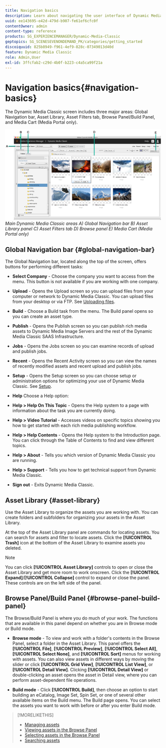 ```yaml
---
title: Navigation basics
description: Learn about navigating the user interface of Dynamic Media Classic.
uuid: ee143695-e42d-479d-b907-fe61ef6cfc0f
contentOwner: admin
content-type: reference
products: SG_EXPERIENCEMANAGER/Dynamic-Media-Classic
geptopics: SG_SCENESEVENONDEMAND_PK/categories/getting_started
discoiquuid: 825b8949-f961-4ef9-828c-07349013d40d
feature: Dynamic Media Classic
role: Admin,User
exl-id: 3ffcfab2-c29d-4b0f-b223-c4a5ca99f21a
---
```

# Navigation basics{#navigation-basics}

The Dynamic Media Classic screen includes three major areas: Global Navigation bar, Asset Library, Asset Filters tab, Browse Panel/Build Panel, and Media Cart (Media Portal only).

![Navigation basics](/help/assets/gs_navigation_basics_popup_popup.png)
*Main Dynamic Media Classic areas*
*A) Global Navigation bar B) Asset Library panel C) Asset Filters tab D) Browse panel E) Media Cart (Media Portal only)*

## Global Navigation bar {#global-navigation-bar}

The Global Navigation bar, located along the top of the screen, offers buttons for performing different tasks:

* **Select Company** - Choose the company you want to access from the menu. This button is not available if you are working with one company.

* **Upload** - Opens the Upload screen so you can upload files from your computer or network to Dynamic Media Classic. You can upload files from your desktop or via FTP. See [Uploading files](/help/uploading-files.md).

* **Build** - Choose a Build task from the menu. The Build panel opens so you can create an asset type.

* **Publish** - Opens the Publish screen so you can publish rich media assets to Dynamic Media Image Servers and the rest of the Dynamic Media Classic SAAS Infrastructure.

* **Jobs** - Opens the Jobs screen so you can examine records of upload and publish jobs.

* **Recent** - Opens the Recent Activity screen so you can view the names of recently modified assets and recent upload and publish jobs.

* **Setup** - Opens the Setup screen so you can choose setup or administration options for optimizing your use of Dynamic Media Classic. See [Setup](/help/setup-basics.md).

* **Help** Choose a Help option:

* **Help > Help On This Topic** - Opens the Help system to a page with information about the task you are currently doing.

* **Help > Video Tutorial** - Accesses videos on specific topics showing you how to get started with each rich media publishing workflow.

* **Help > Help Contents** - Opens the Help system to the Introduction page. You can click through the Table of Contents to find and view different topics.

* **Help > About** - Tells you which version of Dynamic Media Classic you are running.

* **Help > Support** - Tells you how to get technical support from Dynamic Media Classic.

* **Sign out** - Exits Dynamic Media Classic.

## Asset Library {#asset-library}

Use the Asset Library to organize the assets you are working with. You can create folders and subfolders for organizing your assets in the Asset Library.

At the top of the Asset Library panel are commands for locating assets. You can search for assets and filter to locate assets. Click the **[!UICONTROL Trash]** icon at the bottom of the Asset Library to examine assets you deleted.

>[!NOTE]
>
>You can click **[!UICONTROL Asset Library]** controls to open or close the Asset Library and get more room to work onscreen. Click the **[!UICONTROL Expand]**/**[!UICONTROL Collapse]** control to expand or close the panel. These controls are on the left side of the panel.

## Browse Panel/Build Panel {#browse-panel-build-panel}

The Browse/Build Panel is where you do much of your work. The functions that are available in this panel depend on whether you are in Browse mode or Build mode.

* **Browse mode** - To view and work with a folder's contents in the Browse Panel, select a folder in the Asset Library. This panel offers the **[!UICONTROL File]**, **[!UICONTROL Preview]**, **[!UICONTROL Select All]**, **[!UICONTROL Select None]**, and **[!UICONTROL Sort]** menus for working with assets. You can also view assets in different ways by moving the slider or click **[!UICONTROL Grid View]**, **[!UICONTROL List View]**, or **[!UICONTROL Detail View]**. Clicking **[!UICONTROL Detail View]** or double-clicking an asset opens the asset in Detail view, where you can perform asset-dependent file operations.

* **Build mode** - Click **[!UICONTROL Build]**, then choose an option to start building an eCatalog, Image Set, Spin Set, or one of several other available items on the Build menu. The Build page opens. You can select the assets you want to work with before or after you enter Build mode.

>[!MORELIKETHIS]
>
>* [Managing assets](about-managing-assets.md)
>* [Viewing assets in the Browse Panel](viewing-assets-browse-panel.md#viewing_assets_in_the_browse_panel)
>* [Selecting assets in the Browse Panel](selecting-assets-browse-panel.md#selecting_assets_in_the_browse_panel)
>* [Searching assets](searching-assets.md#searching_assets)
